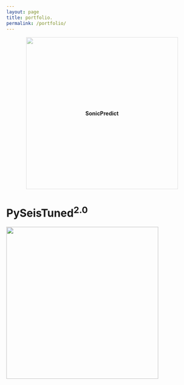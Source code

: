 ```yaml
---
layout: page
title: portfolio.
permalink: /portfolio/
---
```


<div style="position: relative; text-align: center;">
<a href="https://sonicpredict.com" target="_blank"><img src="{{site.url}}/assets/img/residual_plot.png" width="400" style="opacity: 0.5;"></a>
<div style="position: absolute; top: 50%; left: 50%; transform: translate(-50%, -50%);"><strong>SonicPredict</strong></div>
</div>

# PySeisTuned<sup>2.0</sup>

<a href="https://pyseistuned.com" target="_blank"><img src="{{site.url}}/assets/img/synthetic_wedge_model_extra.png" width="400"></a>
